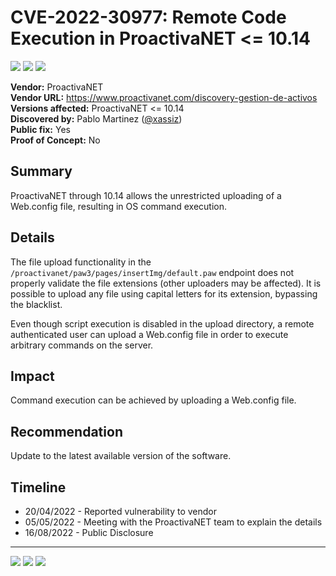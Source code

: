 # CVE-2022-30977: Remote Code Execution in ProactivaNET <= 10.14
[![](https://img.shields.io/badge/Attack%20Vector-Remote-red?style=flat-square)]() [![](https://img.shields.io/badge/Privileges%20Required-Low-yellow?style=flat-square)]() [![](https://img.shields.io/badge/User%20Interaction-No-red?style=flat-square)]()

__Vendor:__ ProactivaNET<br>
__Vendor URL:__ https://www.proactivanet.com/discovery-gestion-de-activos<br>
__Versions affected:__ ProactivaNET <= 10.14<br>
__Discovered by:__ Pablo Martinez ([@xassiz](https://twitter.com/xassiz))<br>
__Public fix:__ Yes<br>
__Proof of Concept:__ No <br>


## Summary

ProactivaNET through 10.14 allows the unrestricted uploading of a Web.config file, resulting in OS command execution.

## Details

The file upload functionality in the `/proactivanet/paw3/pages/insertImg/default.paw` endpoint does not properly validate the file extensions (other uploaders may be affected). It is possible to upload any file using capital letters for its extension, bypassing the blacklist.

Even though script execution is disabled in the upload directory, a remote authenticated user can upload a Web.config file in order to execute arbitrary commands on the server.

## Impact

Command execution can be achieved by uploading a Web.config file.

## Recommendation

Update to the latest available version of the software.

## Timeline
* 20/04/2022 - Reported vulnerability to vendor
* 05/05/2022 - Meeting with the ProactivaNET team to explain the details
* 16/08/2022 - Public Disclosure

------

[![](https://img.shields.io/badge/www-blackarrow.net-E5A505?style=flat-square)](https://www.blackarrow.net) [![](https://img.shields.io/badge/twitter-@BlackArrowSec-00aced?style=flat-square&logo=twitter&logoColor=white)](https://twitter.com/BlackArrowSec) [![](https://img.shields.io/badge/linkedin-@BlackArrowSec-0084b4?style=flat-square&logo=linkedin&logoColor=white)](https://www.linkedin.com/company/blackarrowsec/)

